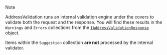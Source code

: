 > [!NOTE]
> AddressValidation runs an internal validation engine under the covers to
> validate both the request and the response. You will find these results in the `Warnings` and `Errors` collections from the [`IAddressValidationResponse`](xref:Visus.AddressValidation.Model.IAddressValidationResponse) object.
> 
> Items within the `Suggestion` collection **are not** processed by the internal validator.
